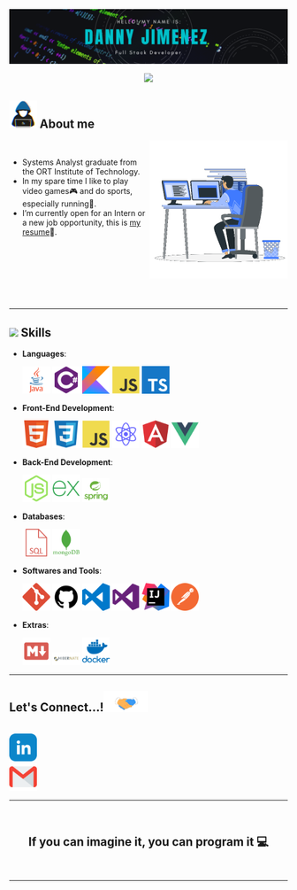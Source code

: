 <img src="https://github.com/dannyj182/dannyj182/raw/main/assets/images/Banner%20Github%20V3.png">

<p align="center">
  <a href="https://github.com/DenverCoder1/readme-typing-svg"><img src="https://readme-typing-svg.herokuapp.com?font=Time+New+Roman&color=cyan&size=25&center=true&vCenter=true&width=600&height=100&lines=Systems+Analyst,;Passionate+About+Technology,;Active+Learner/Researcher,;Love+to+learn+new+frameworks...❤️"></a>
</p>

## <picture><img src = "https://github.com/dannyj182/dannyj182/raw/main/assets/mdImages/about_me.gif" width = 50px></picture> **About me**

<picture> <img align="right" src="https://github.com/dannyj182/dannyj182/raw/main/assets/mdImages/Right_Side.gif" width = 250px></picture>

<br>

- Systems Analyst graduate from the ORT Institute of Technology.
- In my spare time I like to play video games🎮 and do sports, especially running🏃.
- I’m currently open for an Intern or a new job opportunity, this is [my resume](https://www.linkedin.com/in/dannyjimenezcasares/)📄.

<br><br>
<br><br>
<br><br>

---

## <img src="https://media2.giphy.com/media/QssGEmpkyEOhBCb7e1/giphy.gif?cid=ecf05e47a0n3gi1bfqntqmob8g9aid1oyj2wr3ds3mg700bl&rid=giphy.gif" width ="25"><b> Skills</b>

<p align="center">


- **Languages**:
    
    <img src="https://github.com/dannyj182/dannyj182/raw/main/assets/images/java.png" width ="50">
    <img src="https://github.com/dannyj182/dannyj182/raw/main/assets/images/csharp.png" width ="50">
    <img src="https://github.com/dannyj182/dannyj182/raw/main/assets/images/kotlin.png" width ="50">
    <img src="https://github.com/dannyj182/dannyj182/raw/main/assets/images/js.png" width ="50">
    <img src="https://github.com/dannyj182/dannyj182/raw/main/assets/images/typescript.png" width ="50">

    
- **Front-End Development**:

    <img src="https://github.com/dannyj182/dannyj182/raw/main/assets/images/html.png" width ="50">
    <img src="https://github.com/dannyj182/dannyj182/raw/main/assets/images/css.png" width ="50">
    <img src="https://github.com/dannyj182/dannyj182/raw/main/assets/images/js.png" width ="50">
    <img src="https://github.com/dannyj182/dannyj182/raw/main/assets/images/react.png" width ="50">
    <img src="https://github.com/dannyj182/dannyj182/raw/main/assets/images/angular.png" width ="50">
    <img src="https://github.com/dannyj182/dannyj182/raw/main/assets/images/vue.png" width ="50">


- **Back-End Development**:

    <img src="https://github.com/dannyj182/dannyj182/raw/main/assets/images/node.png" width ="50">
    <img src="https://github.com/dannyj182/dannyj182/raw/main/assets/images/express.png" width ="50"> 
    <img src="https://github.com/dannyj182/dannyj182/raw/main/assets/images/spring.png" width ="50"> 


- **Databases**:

    <img src="https://github.com/dannyj182/dannyj182/raw/main/assets/images/sql.png" width ="50">
    <img src="https://github.com/dannyj182/dannyj182/raw/main/assets/images/mongodb.png" width ="50">


- **Softwares and Tools**:

    <img src="https://github.com/dannyj182/dannyj182/raw/main/assets/images/git.png" width ="50">
    <img src="https://github.com/dannyj182/dannyj182/raw/main/assets/images/github.png" width ="50">
    <img src="https://github.com/dannyj182/dannyj182/raw/main/assets/images/visual-studio-code.png" width ="50">
    <img src="https://github.com/dannyj182/dannyj182/raw/main/assets/images/visualstudio.png" width ="50">
    <img src="https://github.com/dannyj182/dannyj182/raw/main/assets/images/IntelliJ.png" width ="50">
    <img src="https://github.com/dannyj182/dannyj182/raw/main/assets/images/postman.png" width ="50">


- **Extras**:

    <img src="https://github.com/dannyj182/dannyj182/raw/main/assets/images/markdown.png" width ="50">
    <img src="https://github.com/dannyj182/dannyj182/raw/main/assets/images/hibernate.png" width ="50">
    <img src="https://github.com/dannyj182/dannyj182/raw/main/assets/images/docker.png" width ="50">


</p>

---

## <b> Let's Connect...!</b><img src="https://github.com/0xAbdulKhalid/0xAbdulKhalid/raw/main/assets/mdImages/handshake.gif" width ="80">

<br>

<a href="https://www.linkedin.com/in/dannyjimenezcasares/" target="_blank">
<img src="https://github.com/dannyj182/dannyj182/raw/main/assets/images/in.png" width ="50">
</a>

<br>

<a href="mailto:dannyjimenezcasares@gmail.com" target="_blank">
<img src="https://github.com/dannyj182/dannyj182/raw/main/assets/images/gmail.png" width ="50">
</a>

<br>

---

<br>

<div align='center'>

## If you can imagine it, you can program it 💻

</div>

<br>

---

